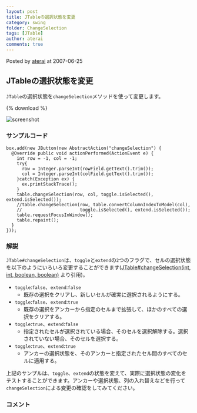 ```yaml
---
layout: post
title: JTableの選択状態を変更
category: swing
folder: ChangeSelection
tags: [JTable]
author: aterai
comments: true
---
```


Posted by [aterai](http://terai.xrea.jp/aterai.html) at 2007-06-25

## JTableの選択状態を変更
`JTable`の選択状態を`changeSelection`メソッドを使って変更します。

{% download %}

![screenshot](https://lh3.googleusercontent.com/_9Z4BYR88imo/TQTI0VFZw9I/AAAAAAAAATY/1C_mVqWcXPc/s800/ChangeSelection.png)

### サンプルコード
<pre class="prettyprint"><code>box.add(new JButton(new AbstractAction("changeSelection") {
  @Override public void actionPerformed(ActionEvent e) {
    int row = -1, col = -1;
    try{
      row = Integer.parseInt(rowField.getText().trim());
      col = Integer.parseInt(colField.getText().trim());
    }catch(Exception ex) {
      ex.printStackTrace();
    }
    table.changeSelection(row, col, toggle.isSelected(), extend.isSelected());
    //table.changeSelection(row, table.convertColumnIndexToModel(col),
    //                      toggle.isSelected(), extend.isSelected());
    table.requestFocusInWindow();
    table.repaint();
  }
}));
</code></pre>

### 解説
`JTable#changeSelection`は、`toggle`と`extend`の`2`つのフラグで、セルの選択状態を以下のようにいろいろ変更することができます([JTable#changeSelection(int, int, boolean, boolean)](http://docs.oracle.com/javase/jp/6/api/javax/swing/JTable.html#changeSelection%28int,%20int,%20boolean,%20boolean%29) より引用)。

- `toggle`:`false`、`extend`:`false`
    - 既存の選択をクリアし、新しいセルが確実に選択されるようにする。
- `toggle`:`false`、`extend`:`true`
    - 既存の選択をアンカーから指定のセルまで拡張して、ほかのすべての選択をクリアする。
- `toggle`:`true`、`extend`:`false`
    - 指定されたセルが選択されている場合、そのセルを選択解除する。選択されていない場合、そのセルを選択する。
- `toggle`:`true`、`extend`:`true`
    - アンカーの選択状態を、そのアンカーと指定されたセル間のすべてのセルに適用する。

<!-- dummy comment line for breaking list -->

上記のサンプルは、`toggle`、`extend`の状態を変えて、実際に選択状態の変化をテストすることができます。アンカーや選択状態、列の入れ替えなどを行って`changeSelection`による変更の確認をしてみてください。

### コメント
